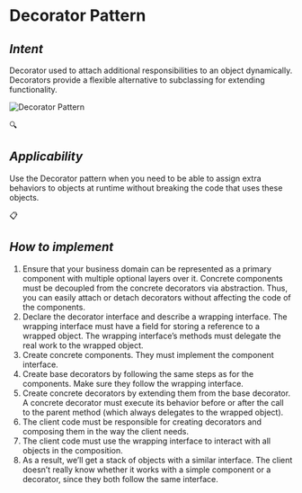 # Decorator Pattern
## *Intent*
Decorator used to attach additional responsibilities to an object dynamically. Decorators provide a flexible alternative to subclassing for extending functionality.


![Decorator Pattern](https://refactoring.guru/images/patterns/diagrams/decorator/structure.png)

:mag:
## *Applicability*
Use the Decorator pattern when you need to be able to assign extra behaviors to objects at runtime without breaking the code that uses these objects.


:clipboard: 
## *How to implement*
1. Ensure that your business domain can be represented as a primary component with multiple optional layers over it. Concrete components must be decoupled from the concrete decorators via abstraction. Thus, you can easily attach or detach decorators without affecting the code of the components.
2. Declare the decorator interface and describe a wrapping interface. The wrapping interface must have a field for storing a reference to a wrapped object. The wrapping interface’s methods must delegate the real work to the wrapped object.
3. Create concrete components. They must implement the component interface.
4. Create base decorators by following the same steps as for the components. Make sure they follow the wrapping interface.
5. Create concrete decorators by extending them from the base decorator. A concrete decorator must execute its behavior before or after the call to the parent method (which always delegates to the wrapped object).
6. The client code must be responsible for creating decorators and composing them in the way the client needs.
7. The client code must use the wrapping interface to interact with all objects in the composition.
8. As a result, we’ll get a stack of objects with a similar interface. The client doesn’t really know whether it works with a simple component or a decorator, since they both follow the same interface.


